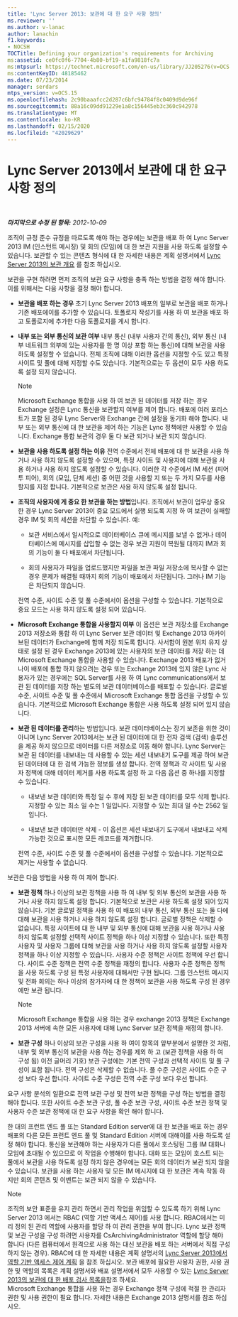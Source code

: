 ```yaml
---
title: 'Lync Server 2013: 보관에 대 한 요구 사항 정의'
ms.reviewer: ''
ms.author: v-lanac
author: lanachin
f1.keywords:
- NOCSH
TOCTitle: Defining your organization's requirements for Archiving
ms:assetid: ce0fc0f6-7704-4b80-bf19-a1fa9818fc7a
ms:mtpsurl: https://technet.microsoft.com/en-us/library/JJ205276(v=OCS.15)
ms:contentKeyID: 48185462
ms.date: 07/23/2014
manager: serdars
mtps_version: v=OCS.15
ms.openlocfilehash: 2c90baaafcc2d287c6bfc94784f8c0409d9de96f
ms.sourcegitcommit: 88a16c09dd91229e1a8c156445eb3c360c942978
ms.translationtype: MT
ms.contentlocale: ko-KR
ms.lasthandoff: 02/15/2020
ms.locfileid: "42029629"
---
```

<div data-xmlns="http://www.w3.org/1999/xhtml">

<div class="topic" data-xmlns="http://www.w3.org/1999/xhtml" data-msxsl="urn:schemas-microsoft-com:xslt" data-cs="http://msdn.microsoft.com/">

<div data-asp="http://msdn2.microsoft.com/asp">

# <a name="defining-your-requirements-for-archiving-in-lync-server-2013"></a>Lync Server 2013에서 보관에 대 한 요구 사항 정의

</div>

<div id="mainSection">

<div id="mainBody">

<span> </span>

_**마지막으로 수정 된 항목:** 2012-10-09_

조직이 규정 준수 규정을 따르도록 해야 하는 경우에는 보관을 배포 하 여 Lync Server 2013 IM (인스턴트 메시징) 및 회의 (모임)에 대 한 보관 지원을 사용 하도록 설정할 수 있습니다. 보관할 수 있는 콘텐츠 형식에 대 한 자세한 내용은 계획 설명서에서 [Lync Server 2013의 보관 개요](lync-server-2013-overview-of-archiving.md) 를 참조 하십시오.

보관을 구현 하려면 먼저 조직의 보관 요구 사항을 충족 하는 방법을 결정 해야 합니다. 이를 위해서는 다음 사항을 결정 해야 합니다.

  - **보관을 배포 하는 경우** 초기 Lync Server 2013 배포의 일부로 보관을 배포 하거나 기존 배포에이를 추가할 수 있습니다. 토폴로지 작성기를 사용 하 여 보관을 배포 하 고 토폴로지에 추가한 다음 토폴로지를 게시 합니다.

  - **내부 또는 외부 통신의 보관 여부** 내부 통신 (내부 사용자 간의 통신), 외부 통신 (내부 네트워크 외부에 있는 사용자를 한 명 이상 포함 하는 통신)에 대해 보관을 사용 하도록 설정할 수 있습니다. 전체 조직에 대해 이러한 옵션을 지정할 수도 있고 특정 사이트 및 풀에 대해 지정할 수도 있습니다. 기본적으로는 두 옵션이 모두 사용 하도록 설정 되지 않습니다.
    
    <div>
    

    > [!NOTE]  
    > Microsoft Exchange 통합을 사용 하 여 보관 된 데이터를 저장 하는 경우 Exchange 설정은 Lync 통신을 보관할지 여부를 제어 합니다. 배포에 여러 포리스트가 포함 된 경우 Lync Server와 Exchange 간에 설정을 동기화 해야 합니다. 내부 또는 외부 통신에 대 한 보관을 제어 하는 기능은 Lync 정책에만 사용할 수 있습니다. Exchange 통합 보관의 경우 둘 다 보관 되거나 보관 되지 않습니다.

    
    </div>

  - **보관을 사용 하도록 설정 하는 이유** 전역 수준에서 전체 배포에 대 한 보관을 사용 하거나 사용 하지 않도록 설정할 수 있으며, 특정 사이트 및 사용자에 대해 보관을 사용 하거나 사용 하지 않도록 설정할 수 있습니다. 이러한 각 수준에서 IM 세션 (피어 투 피어), 회의 (모임, 단체 세션) 중 어떤 것을 사용할 지 또는 두 가지 모두를 사용할지를 지정 합니다. 기본적으로 보관은 사용 하지 않도록 설정 됩니다.

  - **조직의 사용자에 게 중요 한 보관을 하는 방법**입니다. 조직에서 보관이 업무상 중요 한 경우 Lync Server 2013이 중요 모드에서 실행 되도록 지정 하 여 보관이 실패할 경우 IM 및 회의 세션을 차단할 수 있습니다. 예:
    
      - 보관 서비스에서 일시적으로 데이터베이스 큐에 메시지를 보낼 수 없거나 데이터베이스에 메시지를 삽입할 수 없는 경우 보관 지원이 복원될 대까지 IM과 회의 기능이 둘 다 배포에서 차단됩니다.
    
      - 회의 사용자가 파일을 업로드했지만 파일을 보관 파일 저장소에 복사할 수 없는 경우 문제가 해결될 때까지 회의 기능이 배포에서 차단됩니다. 그러나 IM 기능은 차단되지 않습니다.
    
    전역 수준, 사이트 수준 및 풀 수준에서이 옵션을 구성할 수 있습니다. 기본적으로 중요 모드는 사용 하지 않도록 설정 되어 있습니다.

  - **Microsoft Exchange 통합을 사용할지 여부** 이 옵션은 보관 저장소를 Exchange 2013 저장소와 통합 하 여 Lync Server 보관 데이터 및 Exchange 2013 아카이브된 데이터가 Exchange에 함께 저장 되도록 합니다. 사서함이 원본 위치 유지 상태로 설정 된 경우 Exchange 2013에 있는 사용자의 보관 데이터를 저장 하는 데 Microsoft Exchange 통합을 사용할 수 있습니다. Exchange 2013 배포가 없거나이 배포에 통합 하지 않으려는 경우 또는 Exchange 2013에 있지 않은 Lync 사용자가 있는 경우에는 SQL Server를 사용 하 여 Lync communications에서 보관 된 데이터를 저장 하는 별도의 보관 데이터베이스를 배포할 수 있습니다. 글로벌 수준, 사이트 수준 및 풀 수준에서 Microsoft Exchange 통합 옵션을 구성할 수 있습니다. 기본적으로 Microsoft Exchange 통합은 사용 하도록 설정 되어 있지 않습니다.

  - **보관 된 데이터를 관리**하는 방법입니다. 보관 데이터베이스는 장기 보존을 위한 것이 아니며 Lync Server 2013에서는 보관 된 데이터에 대 한 전자 검색 (검색) 솔루션을 제공 하지 않으므로 데이터를 다른 저장소로 이동 해야 합니다. Lync Server는 보관 된 데이터를 내보내는 데 사용할 수 있는 세션 내보내기 도구를 제공 하며 보관 된 데이터에 대 한 검색 가능한 정보를 생성 합니다. 전역 정책과 각 사이트 및 사용자 정책에 대해 데이터 제거를 사용 하도록 설정 하 고 다음 옵션 중 하나를 지정할 수 있습니다.
    
      - 내보낸 보관 데이터와 특정 일 수 후에 저장 된 보관 데이터를 모두 삭제 합니다. 지정할 수 있는 최소 일 수는 1 일입니다. 지정할 수 있는 최대 일 수는 2562 일입니다.
    
      - 내보낸 보관 데이터만 삭제 - 이 옵션은 세션 내보내기 도구에서 내보내고 삭제 가능한 것으로 표시한 모든 레코드를 제거합니다.
    
    전역 수준, 사이트 수준 및 풀 수준에서이 옵션을 구성할 수 있습니다. 기본적으로 제거는 사용할 수 없습니다.

보관은 다음 방법을 사용 하 여 제어 합니다.

  - **보관 정책** 하나 이상의 보관 정책을 사용 하 여 내부 및 외부 통신의 보관을 사용 하거나 사용 하지 않도록 설정 합니다. 기본적으로 보관은 사용 하도록 설정 되어 있지 않습니다. 기본 글로벌 정책을 사용 하 여 배포의 내부 통신, 외부 통신 또는 둘 다에 대해 보관을 사용 하거나 사용 하지 않도록 설정 합니다. 글로벌 정책은 삭제할 수 없습니다. 특정 사이트에 대 한 내부 및 외부 통신에 대해 보관을 사용 하거나 사용 하지 않도록 설정할 선택적 사이트 정책을 하나 이상 지정할 수 있습니다. 또한 특정 사용자 및 사용자 그룹에 대해 보관을 사용 하거나 사용 하지 않도록 설정할 사용자 정책을 하나 이상 지정할 수 있습니다. 사용자 수준 정책은 사이트 정책에 우선 합니다. 사이트 수준 정책은 전역 수준 정책을 재정의 합니다. 사용자 수준 정책은 정책을 사용 하도록 구성 된 특정 사용자에 대해서만 구현 됩니다. 그룹 인스턴트 메시지 및 전화 회의는 하나 이상의 참가자에 대 한 정책이 보관을 사용 하도록 구성 된 경우에만 보관 됩니다.
    
    <div>
    

    > [!NOTE]  
    > Microsoft Exchange 통합을 사용 하는 경우 exchange 2013 정책은 Exchange 2013 서버에 속한 모든 사용자에 대해 Lync Server 보관 정책을 재정의 합니다.

    
    </div>

  - **보관 구성** 하나 이상의 보관 구성을 사용 하 여이 항목의 앞부분에서 설명한 것 처럼, 내부 및 외부 통신의 보관을 사용 하는 경우를 제외 하 고 (보관 정책을 사용 하 여 구성 됨) 이전 글머리 기호) 보관 구성에는 기본 전역 구성과 선택적 사이트 및 풀 구성이 포함 됩니다. 전역 구성은 삭제할 수 없습니다. 풀 수준 구성은 사이트 수준 구성 보다 우선 합니다. 사이트 수준 구성은 전역 수준 구성 보다 우선 합니다.

요구 사항 분석의 일환으로 전역 보관 구성 및 전역 보관 정책을 구성 하는 방법을 결정 해야 합니다. 또한 사이트 수준 보관 구성, 풀 수준 보관 구성, 사이트 수준 보관 정책 및 사용자 수준 보관 정책에 대 한 요구 사항을 확인 해야 합니다.

한 대의 프런트 엔드 풀 또는 Standard Edition server에 대 한 보관을 배포 하는 경우 배포의 다른 모든 프런트 엔드 풀 및 Standard Edition 서버에 대해이를 사용 하도록 설정 해야 합니다. 통신을 보관해야 하는 사용자가 다른 풀에서 호스팅된 그룹 IM 대화나 모임에 초대될 수 있으므로 이 작업을 수행해야 합니다. 대화 또는 모임이 호스트 되는 풀에서 보관을 사용 하도록 설정 하지 않은 경우에는 모든 회의 데이터가 보관 되지 않을 수 있습니다. 보관을 사용 하는 사용자 및 모든 IM 메시지에 대 한 보관은 계속 작동 하지만 회의 콘텐츠 및 이벤트는 보관 되지 않을 수 있습니다.

<div>


> [!NOTE]  
> 조직의 보안 표준을 유지 관리 하면서 관리 작업을 위임할 수 있도록 하기 위해 Lync Server 2013&nbsp;에서는 RBAC (역할 기반 액세스 제어)를 사용 합니다. RBAC에서는 미리 정의 된 관리 역할에 사용자를 할당 하 여 관리 권한을 부여 합니다. Lync 보관 정책 및 보관 구성을 구성 하려면 사용자를 CsArchivingAdministrator 역할에 할당 해야 합니다 (다른 컴퓨터에서 원격으로 사용 하는 대신 보관을 배포 하는 서버에서 직접 구성 하지 않는 경우). RBAC에 대 한 자세한 내용은 계획 설명서의 <A href="lync-server-2013-planning-for-role-based-access-control.md">Lync Server 2013에서 역할 기반 액세스 제어 계획</A> 을 참조 하십시오. 보관 배포에 필요한 사용자 권한, 사용 권한 및 역할의 목록은 계획 설명서와 배포 설명서에서 모두 사용할 수 있는 <A href="lync-server-2013-deployment-checklist-for-archiving.md">Lync Server 2013의 보관에 대 한 배포 검사 목록을</A>참조 하세요.<BR>Microsoft Exchange 통합을 사용 하는 경우 Exchange 정책 구성에 적절 한 관리자 권한 및 사용 권한이 필요 합니다. 자세한 내용은 Exchange 2013 설명서를 참조 하십시오.



</div>

</div>

<span> </span>

</div>

</div>

</div>

